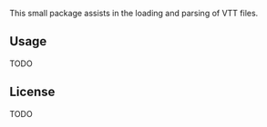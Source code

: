 This small package assists in the loading and parsing of VTT files.
## Usage

TODO

## License

TODO